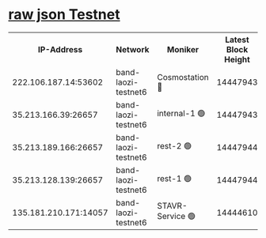 
[raw json Testnet](https://rpc-check.bandt.stavr.tech/bandt/rpcbandt_result.json)
=

<table><tr><th>IP-Address</th><th>Network</th><th>Moniker</th><th>Latest Block Height</th><th>Earliest Block Height</th><th>Catching Up</th><th>Tx Index</th><th>Voting Power</th><th>Scan Time</th></tr><tr><td>222.106.187.14:53602</td><td>band-laozi-testnet6</td><td>Cosmostation 🔴</td><td>14447943</td><td>13177501</td><td>False</td><td>on</td><td>2203223</td><td>2024-01-02T04:43:37.625820146UTC</td></tr><tr><td>35.213.166.39:26657</td><td>band-laozi-testnet6</td><td>internal-1 🟢</td><td>14447943</td><td>14347943</td><td>False</td><td>on</td><td>0</td><td>2024-01-02T04:43:38.525344740UTC</td></tr><tr><td>35.213.189.166:26657</td><td>band-laozi-testnet6</td><td>rest-2 🟢</td><td>14447944</td><td>14347944</td><td>False</td><td>on</td><td>0</td><td>2024-01-02T04:43:39.501100034UTC</td></tr><tr><td>35.213.128.139:26657</td><td>band-laozi-testnet6</td><td>rest-1 🟢</td><td>14447944</td><td>14347944</td><td>False</td><td>on</td><td>0</td><td>2024-01-02T04:43:40.411021564UTC</td></tr><tr><td>135.181.210.171:14057</td><td>band-laozi-testnet6</td><td>STAVR-Service 🟢</td><td>14444610</td><td>14443501</td><td>False</td><td>on</td><td>0</td><td>2024-01-02T04:43:36.173237785UTC</td></tr></table>
